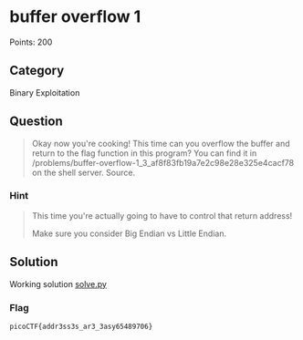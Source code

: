 # buffer overflow 1
Points: 200

## Category
Binary Exploitation

## Question
>Okay now you're cooking! This time can you overflow the buffer and return to the flag function in this program? You can find it in /problems/buffer-overflow-1_3_af8f83fb19a7e2c98e28e325e4cacf78 on the shell server. Source. 

### Hint
>This time you're actually going to have to control that return address!
>
>Make sure you consider Big Endian vs Little Endian.

## Solution
Working solution [solve.py](solution/solve.py)

### Flag
`picoCTF{addr3ss3s_ar3_3asy65489706}`

